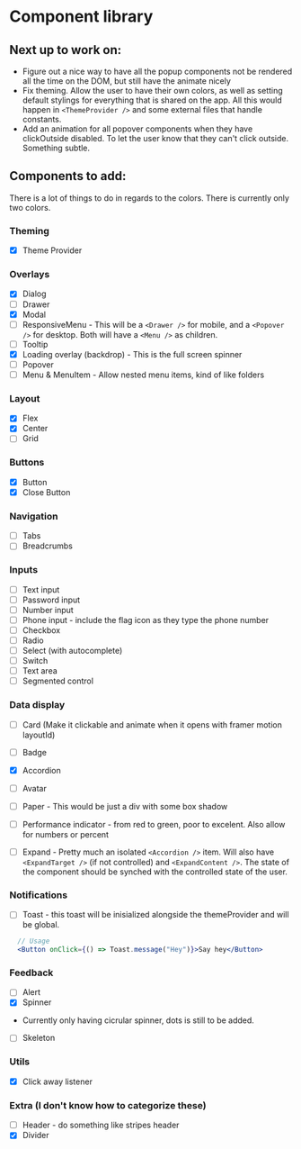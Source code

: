 # Component library

## Next up to work on:
- Figure out a nice way to have all the popup components not be rendered all the time on the DOM, but still have the animate nicely
- Fix theming. Allow the user to have their own colors, as well as setting default stylings for everything that is shared on the app. All this would happen in `<ThemeProvider />` and some external files that handle constants.
- Add an animation for all popover components when they have clickOutside disabled. To let the user know that they can't click outside. Something subtle.


## Components to add:

There is a lot of things to do in regards to the colors. There is currently only two colors.

### Theming

- [x] Theme Provider

### Overlays

- [x] Dialog
- [ ] Drawer
- [x] Modal
- [ ] ResponsiveMenu - This will be a `<Drawer />` for mobile, and a `<Popover />` for desktop. Both will have a `<Menu />` as children.
- [ ] Tooltip
- [x] Loading overlay (backdrop) - This is the full screen spinner
- [ ] Popover
- [ ] Menu & MenuItem - Allow nested menu items, kind of like folders

### Layout

- [x] Flex
- [x] Center
- [ ] Grid

### Buttons

- [x] Button
- [x] Close Button

### Navigation

- [ ] Tabs
- [ ] Breadcrumbs

### Inputs

- [ ] Text input
- [ ] Password input
- [ ] Number input
- [ ] Phone input - include the flag icon as they type the phone number
- [ ] Checkbox
- [ ] Radio
- [ ] Select (with autocomplete)
- [ ] Switch
- [ ] Text area
- [ ] Segmented control

### Data display

- [ ] Card (Make it clickable and animate when it opens with framer motion layoutId)
- [ ] Badge
- [x] Accordion
- [ ] Avatar
- [ ] Paper - This would be just a div with some box shadow
- [ ] Performance indicator - from red to green, poor to excelent. Also allow for numbers or percent 
- [ ] Expand - Pretty much an isolated `<Accordion />` item. Will also have `<ExpandTarget />` (if not controlled) and `<ExpandContent />`. The state of the component should be synched with the controlled state of the user.


### Notifications

- [ ] Toast - this toast will be inisialized alongside the themeProvider and will be global.

```jsx
  // Usage
  <Button onClick={() => Toast.message("Hey")}>Say hey</Button>
```

### Feedback

- [ ] Alert
- [x] Spinner
 - Currently only having cicrular spinner, dots is still to be added.
- [ ] Skeleton

### Utils

- [x] Click away listener

### Extra (I don't know how to categorize these)

- [ ] Header - do something like stripes header
- [x] Divider
